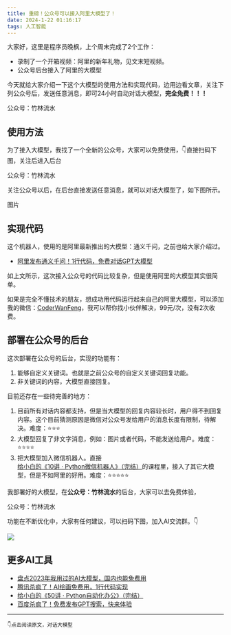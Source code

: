 ```yaml
---
title: 重磅！公众号可以接入阿里大模型了！
date: 2024-1-22 01:16:17
tags: 人工智能
---
```



大家好，这里是程序员晚枫，上个周末完成了2个工作：

- 录制了一个开箱视频：阿里的新年礼物，见文末短视频。
- 公众号后台接入了阿里的大模型

今天就给大家介绍一下这个大模型的使用方法和实现代码，边用边看文章，关注下列公众号后，发送任意消息，即可24小时自动对话大模型，**完全免费！！！**

公众号：竹林流水


## 使用方法

为了接入大模型，我找了一个全新的公众号，大家可以免费使用，👇直接扫码下图，关注后进入后台

公众号：竹林流水

关注公众号以后，在后台直接发送任意消息，就可以对话大模型了，如下图所示。

图片


## 实现代码

这个机器人，使用的是阿里最新推出的大模型：通义千问，之前也给大家介绍过。

- [阿里发布通义千问！1行代码，免费对话GPT大模型](https://mp.weixin.qq.com/s/SywyVnDii5tyn5o9TfdsQQ)

如上文所示，这次接入公众号的代码比较复杂，但是使用阿里的大模型其实很简单。

如果是完全不懂技术的朋友，想成功用代码运行起来自己的阿里大模型，可以添加我的微信：[CoderWanFeng](https://mp.weixin.qq.com/s/Nt8E8vC-ZsoN1McTOYbY2g)，我可以帮你找小伙伴解决，99元/次，没有2次收费。


## 部署在公众号的后台

这次部署在公众号的后台，实现的功能有：

1. 能够自定义关键词。也就是之前公众号的自定义关键词回复功能。
2. 非关键词的内容，大模型直接回复。

目前还存在一些待完善的地方：

1. 目前所有对话内容都支持，但是当大模型的回复内容较长时，用户得不到回复内容。这个目前猜测原因是微信对公众号发给用户的消息长度有限制，待解决。难度：⭐⭐⭐
2. 大模型回复了非文字消息，例如：图片或者代码，不能发送给用户。难度：⭐⭐⭐⭐
3. 把大模型加入微信机器人。直接[给小白的《10讲 · Python微信机器人》（完结）](https://mp.weixin.qq.com/s/2fZiSQPVtDJCz0fHtqrsVA)的课程里，接入了其它大模型，但是不如阿里的好用。难度：⭐⭐⭐⭐⭐


我部署好的大模型，在**公众号：竹林流水**的后台，大家可以去免费体验，

公众号：竹林流水

功能在不断优化中，大家有任何建议，可以扫码下图，加入AI交流群。👇

![](https://python-office-1300615378.cos.ap-chongqing.myqcloud.com/group/ai-group.jpg)

## 更多AI工具

- [盘点2023年我用过的AI大模型，国内也能免费用](https://mp.weixin.qq.com/s/AjK-FDSJZtpkYoDWNhivzw)
- [腾讯杀疯了！AI绘画免费用，1行代码实现](https://mp.weixin.qq.com/s/-rx03ewvRieaFTDwbAmzOw)
- [给小白的《50讲 · Python自动化办公》（完结）](https://mp.weixin.qq.com/s/VH93du82QMuPz_1V3c5a6w)
- [百度杀疯了！免费发布GPT搜索，快来体验](https://mp.weixin.qq.com/s/7LkU6b8DRkKYZ-kgMHGrWQ)

----

``👇点击阅读原文，对话大模型``